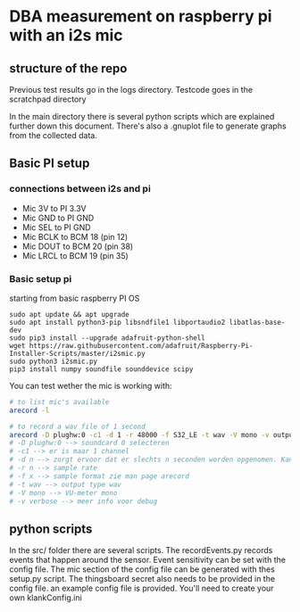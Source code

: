 # DBA measurement on raspberry pi with an i2s mic

## structure of the repo
Previous test results go in the logs directory. Testcode goes in the scratchpad directory

In the main directory there is several python scripts which are explained further down this document. There's also a .gnuplot file to generate graphs from the collected data.


## Basic PI setup
### connections between i2s and pi
- Mic 3V to PI 3.3V
- Mic GND to PI GND
- Mic SEL to PI GND
- Mic BCLK to BCM 18 (pin 12)
- Mic DOUT to BCM 20 (pin 38)
- Mic LRCL to BCM 19 (pin 35)

### Basic setup pi
starting from basic raspberry PI OS

```
sudo apt update && apt upgrade
sudo apt install python3-pip libsndfile1 libportaudio2 libatlas-base-dev
sudo pip3 install --upgrade adafruit-python-shell
wget https://raw.githubusercontent.com/adafruit/Raspberry-Pi-Installer-Scripts/master/i2smic.py
sudo python3 i2smic.py
pip3 install numpy soundfile sounddevice scipy
```


You can test wether the mic is working with:

```bash
# to list mic's available
arecord -l

# to record a wav file of 1 second
arecord -D plughw:0 -c1 -d 1 -r 48000 -f S32_LE -t wav -V mono -v output.wav
# -D plughw:0 --> soundcard 0 selecteren
# -c1 --> er is maar 1 channel
# -d n --> zorgt ervoor dat er slechts n seconden worden opgenomen. Kan worden weggelaten
# -r n --> sample rate
# -f x --> sample format zie man page arecord
# -t wav --> output type wav
# -V mono --> VU-meter mono
# -v verbose --> meer info voor debug
```
## python scripts
In the src/ folder there are several scripts. The recordEvents.py records events that happen around the sensor. Event sensitivity can be set with the config file. The mic section of the config file can be generated with thes setup.py script. The thingsboard secret also needs to be provided in the config file. an example config file is provided. You'll need to create your own klankConfig.ini

